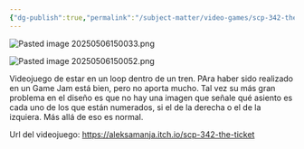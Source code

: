 ```yaml
---
{"dg-publish":true,"permalink":"/subject-matter/video-games/scp-342-the-ticket/"}
---
```


![Pasted image 20250506150033.png](/img/user/DB/Pasted%20image%2020250506150033.png)

![Pasted image 20250506150052.png](/img/user/DB/Pasted%20image%2020250506150052.png)

Videojuego de estar en un loop dentro de un tren. PAra haber sido realizado en un Game Jam está bien, pero no aporta mucho. Tal vez su más gran problema en el diseño es que no hay una imagen que señale qué asiento es cada uno de los que están numerados, si el de la derecha o el de la izquiera. Más allá de eso es normal. 

Url del videojuego:  https://aleksamanja.itch.io/scp-342-the-ticket
